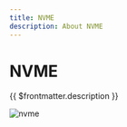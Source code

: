 ```yaml
---
title: NVME
description: About NVME
---
```


# NVME

{{ $frontmatter.description }}

![nvme](/docs/hardware/nvme-types.jpg)
